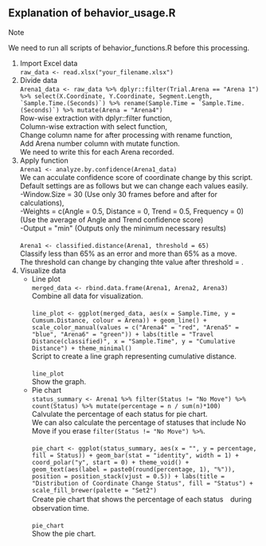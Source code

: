 ## Explanation of behavior_usage.R

>[!NOTE]
>We need to run all scripts of behavior_functions.R before this processing.
1. Import Excel data\
   ``raw_data <- read.xlsx("your_filename.xlsx")``
3. Divide data\
   ``Arena1_data <- raw_data %>%
  dplyr::filter(Trial.Arena == "Arena 1") %>%
  select(X.Coordinate, Y.Coordinate, Segment.Length, `Sample.Time.(Seconds)`) %>%
  rename(Sample.Time = `Sample.Time.(Seconds)`) %>%
  mutate(Arena = "Arena4")``\
Row-wise extraction with dplyr::filter function,\
Column-wise extraction with select function,\
Change column name for after processing with rename function,\
Add Arena number column with mutate function.\
We need to write this for each Arena recorded.
5. Apply function\
``Arena1 <- analyze.by.confidence(Arena1_data)``\
We can acculate confidence score of coordinate change by this script.\
Default settings are as follows but we can change each values easily.\
-Window.Size = 30 (Use only 30 frames before and after for calculations),\
-Weights = c(Angle = 0.5, Distance = 0, Trend = 0.5, Frequency = 0) (Use the average of Angle and Trend confidence score)\
-Output = "min" (Outputs only the minimum necessary results)\
\
``Arena1 <- classified.distance(Arena1, threshold = 65)``\
Classify less than 65% as an error and more than 65% as a move.\
The threshold can change by changing thte value after threshold = .
6. Visualize data
   - Line plot\
``merged_data <- rbind.data.frame(Arena1, Arena2, Arena3)``\
Combine all data for visualization.\
\
``line_plot <- ggplot(merged_data, aes(x = Sample.Time, y = Cumsum.Distance, colour = Arena)) +
  geom_line() +
  scale_color_manual(values = c("Arena4" = "red", "Arena5" = "blue", "Arena6" = "green")) +
  labs(title = "Travel Distance(classified)", x = "Sample.Time", y = "Cumulative Distance") +
  theme_minimal()``\
Script to create a line graph representing cumulative distance.\
\
``line_plot``\
Show the graph.
   - Pie chart\
   ``status_summary <- Arena1 %>%
  filter(Status != "No Move") %>%
  count(Status) %>%
  mutate(percentage = n / sum(n)*100)``\
Calvulate the percentage of each status for pie chart.\
We can also calculate the percentage of statuses that include No Move if you erase `filter(Status != "No Move") %>%`.\
\
``pie_chart <- ggplot(status_summary, aes(x = "", y = percentage, fill = Status)) +
  geom_bar(stat = "identity", width = 1) +
  coord_polar("y", start = 0) +
  theme_void() +
  geom_text(aes(label = paste0(round(percentage, 1), "%")), 
            position = position_stack(vjust = 0.5)) +
  labs(title = "Distribution of Coordinate Change Status",
       fill = "Status") +
  scale_fill_brewer(palette = "Set2")``\
Create pie chart that shows the percentage of each status　during observation time.\
\
``pie_chart``\
Show  the pie chart.
